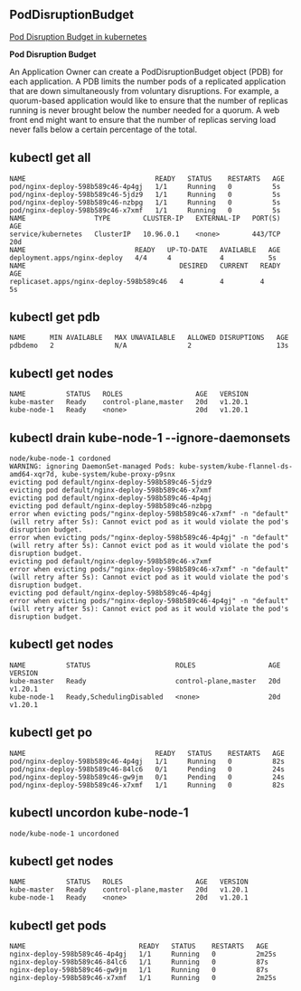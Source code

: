 ## PodDisruptionBudget
[Pod Disruption Budget in kubernetes](https://www.youtube.com/watch?v=vqDDwPpe2Po)

**Pod Disruption Budget**

An Application Owner can create a PodDisruptionBudget object (PDB) for each application. A PDB limits the number pods of a replicated application that are down simultaneously from voluntary disruptions. For example, a quorum-based application would like to ensure that the number of replicas running is never brought below the number needed for a quorum. A web front end might want to ensure that the number of replicas serving load never falls below a certain percentage of the total.

## kubectl get all
```
NAME                                READY   STATUS    RESTARTS   AGE
pod/nginx-deploy-598b589c46-4p4gj   1/1     Running   0          5s
pod/nginx-deploy-598b589c46-5jdz9   1/1     Running   0          5s
pod/nginx-deploy-598b589c46-nzbpg   1/1     Running   0          5s
pod/nginx-deploy-598b589c46-x7xmf   1/1     Running   0          5s
NAME                 TYPE        CLUSTER-IP   EXTERNAL-IP   PORT(S)   AGE
service/kubernetes   ClusterIP   10.96.0.1    <none>        443/TCP   20d
NAME                           READY   UP-TO-DATE   AVAILABLE   AGE
deployment.apps/nginx-deploy   4/4     4            4           5s
NAME                                      DESIRED   CURRENT   READY   AGE
replicaset.apps/nginx-deploy-598b589c46   4         4         4       5s
```
## kubectl get pdb
```
NAME      MIN AVAILABLE   MAX UNAVAILABLE   ALLOWED DISRUPTIONS   AGE
pdbdemo   2               N/A               2                     13s
```
## kubectl get nodes 
```
NAME          STATUS   ROLES                  AGE   VERSION
kube-master   Ready    control-plane,master   20d   v1.20.1
kube-node-1   Ready    <none>                 20d   v1.20.1
```
## kubectl drain kube-node-1 --ignore-daemonsets
```
node/kube-node-1 cordoned
WARNING: ignoring DaemonSet-managed Pods: kube-system/kube-flannel-ds-amd64-xqr7d, kube-system/kube-proxy-p9snx
evicting pod default/nginx-deploy-598b589c46-5jdz9
evicting pod default/nginx-deploy-598b589c46-x7xmf
evicting pod default/nginx-deploy-598b589c46-4p4gj
evicting pod default/nginx-deploy-598b589c46-nzbpg
error when evicting pods/"nginx-deploy-598b589c46-x7xmf" -n "default" (will retry after 5s): Cannot evict pod as it would violate the pod's disruption budget.
error when evicting pods/"nginx-deploy-598b589c46-4p4gj" -n "default" (will retry after 5s): Cannot evict pod as it would violate the pod's disruption budget.
evicting pod default/nginx-deploy-598b589c46-x7xmf
error when evicting pods/"nginx-deploy-598b589c46-x7xmf" -n "default" (will retry after 5s): Cannot evict pod as it would violate the pod's disruption budget.
evicting pod default/nginx-deploy-598b589c46-4p4gj
error when evicting pods/"nginx-deploy-598b589c46-4p4gj" -n "default" (will retry after 5s): Cannot evict pod as it would violate the pod's disruption budget.
```
## kubectl get nodes
```
NAME          STATUS                     ROLES                  AGE   VERSION
kube-master   Ready                      control-plane,master   20d   v1.20.1
kube-node-1   Ready,SchedulingDisabled   <none>                 20d   v1.20.1
```
## kubectl get po
```
NAME                                READY   STATUS    RESTARTS   AGE
pod/nginx-deploy-598b589c46-4p4gj   1/1     Running   0          82s
pod/nginx-deploy-598b589c46-84lc6   0/1     Pending   0          24s
pod/nginx-deploy-598b589c46-gw9jm   0/1     Pending   0          24s
pod/nginx-deploy-598b589c46-x7xmf   1/1     Running   0          82s
```
## kubectl uncordon kube-node-1
```
node/kube-node-1 uncordoned
```
## kubectl get nodes
```
NAME          STATUS   ROLES                  AGE   VERSION
kube-master   Ready    control-plane,master   20d   v1.20.1
kube-node-1   Ready    <none>                 20d   v1.20.1
```
## kubectl get pods 
```
NAME                            READY   STATUS    RESTARTS   AGE
nginx-deploy-598b589c46-4p4gj   1/1     Running   0          2m25s
nginx-deploy-598b589c46-84lc6   1/1     Running   0          87s
nginx-deploy-598b589c46-gw9jm   1/1     Running   0          87s
nginx-deploy-598b589c46-x7xmf   1/1     Running   0          2m25s
```
